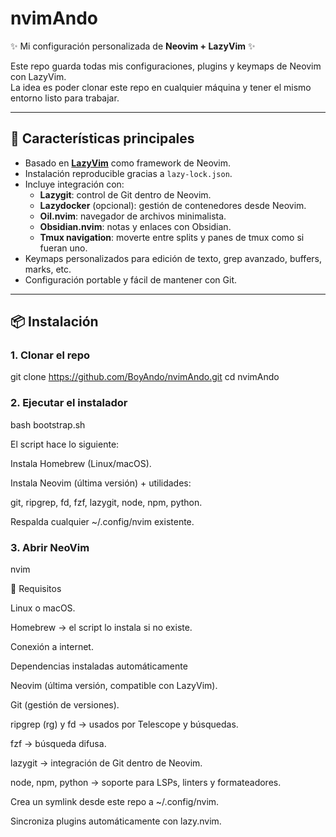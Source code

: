 # nvimAndo

✨ Mi configuración personalizada de **Neovim + LazyVim** ✨  

Este repo guarda todas mis configuraciones, plugins y keymaps de Neovim con LazyVim.  
La idea es poder clonar este repo en cualquier máquina y tener el mismo entorno listo para trabajar.

---

## 🚀 Características principales

- Basado en **[LazyVim](https://www.lazyvim.org/)** como framework de Neovim.
- Instalación reproducible gracias a `lazy-lock.json`.
- Incluye integración con:
  - **Lazygit**: control de Git dentro de Neovim.
  - **Lazydocker** (opcional): gestión de contenedores desde Neovim.
  - **Oil.nvim**: navegador de archivos minimalista.
  - **Obsidian.nvim**: notas y enlaces con Obsidian.
  - **Tmux navigation**: moverte entre splits y panes de tmux como si fueran uno.
- Keymaps personalizados para edición de texto, grep avanzado, buffers, marks, etc.
- Configuración portable y fácil de mantener con Git.

---

## 📦 Instalación

### 1. Clonar el repo
git clone https://github.com/BoyAndo/nvimAndo.git
cd nvimAndo

### 2. Ejecutar el instalador
bash bootstrap.sh

El script hace lo siguiente:

Instala Homebrew (Linux/macOS).

Instala Neovim (última versión) + utilidades:

git, ripgrep, fd, fzf, lazygit, node, npm, python.

Respalda cualquier ~/.config/nvim existente.

### 3. Abrir NeoVim
nvim

🔧 Requisitos

Linux o macOS.

Homebrew
 → el script lo instala si no existe.

Conexión a internet.

Dependencias instaladas automáticamente

Neovim (última versión, compatible con LazyVim).

Git (gestión de versiones).

ripgrep (rg) y fd → usados por Telescope y búsquedas.

fzf → búsqueda difusa.

lazygit → integración de Git dentro de Neovim.

node, npm, python → soporte para LSPs, linters y formateadores.


Crea un symlink desde este repo a ~/.config/nvim.

Sincroniza plugins automáticamente con lazy.nvim.
